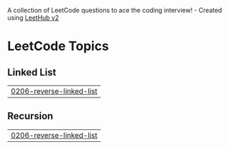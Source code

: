 A collection of LeetCode questions to ace the coding interview! - Created using [LeetHub v2](https://github.com/arunbhardwaj/LeetHub-2.0)
<!---LeetCode Topics Start-->
# LeetCode Topics
## Linked List
|  |
| ------- |
| [0206-reverse-linked-list](https://github.com/Rutikpatil0123/Learn-and-Push/tree/master/0206-reverse-linked-list) |
## Recursion
|  |
| ------- |
| [0206-reverse-linked-list](https://github.com/Rutikpatil0123/Learn-and-Push/tree/master/0206-reverse-linked-list) |
<!---LeetCode Topics End-->